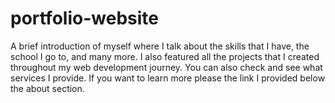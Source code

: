 # portfolio-website

A brief introduction of myself where I talk about the skills that I have, the school I go to, and many more. I also featured all the projects that I created throughout my web development journey. You can also check and see what services I provide. If you want to learn more please the link I provided below the about section.
